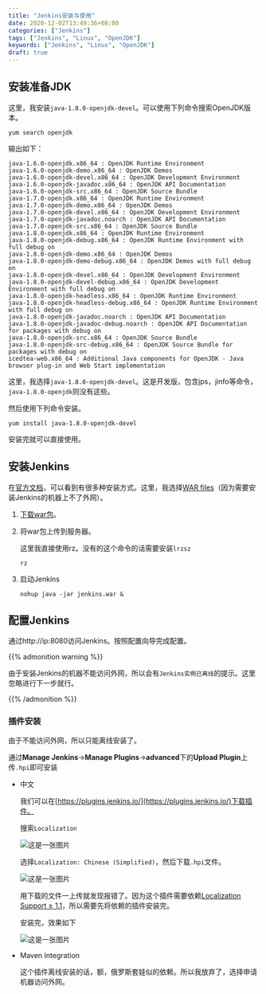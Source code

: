 ```yaml
---
title: "Jenkins安装与使用"
date: 2020-12-02T13:49:36+08:00
categories: ["Jenkins"]
tags: ["Jenkins", "Linux", "OpenJDK"]
keywords: ["Jenkins", "Linux", "OpenJDK"]
draft: true
---
```


## 安装准备JDK

这里，我安装`java-1.8.0-openjdk-devel`。可以使用下列命令搜索OpenJDK版本。

```shell
yum search openjdk
```

输出如下：

```
java-1.6.0-openjdk.x86_64 : OpenJDK Runtime Environment
java-1.6.0-openjdk-demo.x86_64 : OpenJDK Demos
java-1.6.0-openjdk-devel.x86_64 : OpenJDK Development Environment
java-1.6.0-openjdk-javadoc.x86_64 : OpenJDK API Documentation
java-1.6.0-openjdk-src.x86_64 : OpenJDK Source Bundle
java-1.7.0-openjdk.x86_64 : OpenJDK Runtime Environment
java-1.7.0-openjdk-demo.x86_64 : OpenJDK Demos
java-1.7.0-openjdk-devel.x86_64 : OpenJDK Development Environment
java-1.7.0-openjdk-javadoc.noarch : OpenJDK API Documentation
java-1.7.0-openjdk-src.x86_64 : OpenJDK Source Bundle
java-1.8.0-openjdk.x86_64 : OpenJDK Runtime Environment
java-1.8.0-openjdk-debug.x86_64 : OpenJDK Runtime Environment with full debug on
java-1.8.0-openjdk-demo.x86_64 : OpenJDK Demos
java-1.8.0-openjdk-demo-debug.x86_64 : OpenJDK Demos with full debug on
java-1.8.0-openjdk-devel.x86_64 : OpenJDK Development Environment
java-1.8.0-openjdk-devel-debug.x86_64 : OpenJDK Development Environment with full debug on
java-1.8.0-openjdk-headless.x86_64 : OpenJDK Runtime Environment
java-1.8.0-openjdk-headless-debug.x86_64 : OpenJDK Runtime Environment with full debug on
java-1.8.0-openjdk-javadoc.noarch : OpenJDK API Documentation
java-1.8.0-openjdk-javadoc-debug.noarch : OpenJDK API Documentation for packages with debug on
java-1.8.0-openjdk-src.x86_64 : OpenJDK Source Bundle
java-1.8.0-openjdk-src-debug.x86_64 : OpenJDK Source Bundle for packages with debug on
icedtea-web.x86_64 : Additional Java components for OpenJDK - Java browser plug-in and Web Start implementation
```

这里，我选择`java-1.8.0-openjdk-devel`。这是开发版，包含jps，jinfo等命令，`java-1.8.0-openjdk`则没有这些。

然后使用下列命令安装。

```shell
yum install java-1.8.0-openjdk-devel
```

安装完就可以直接使用。

## 安装Jenkins

在[官方文档](https://www.jenkins.io/doc/book/installing/)，可以看到有很多种安装方式。这里，我选择[WAR files](https://www.jenkins.io/doc/book/installing/war-file/)（因为需要安装Jenkins的机器上不了外网）。

1. [下载war包](https://www.jenkins.io/download/)。

2. 将war包上传到服务器。

   这里我直接使用rz。没有的这个命令的话需要安装`lrzsz`

   ```shell
   rz
   ```

3. 启动Jenkins

   ```
   nohup java -jar jenkins.war &
   ```

## 配置Jenkins

通过http://ip:8080访问Jenkins。按照配置向导完成配置。

{{% admonition warning %}}

由于安装Jenkins的机器不能访问外网，所以会有`Jenkins实例已离线`的提示。这里忽略进行下一步就行。

{{% /admonition %}}

### 插件安装

由于不能访问外网，所以只能离线安装了。

通过**Manage Jenkins**->**Manage Plugins**->**advanced**下的**Upload Plugin**上传`.hpi`即可安装

- 中文

  我们可以在[https://plugins.jenkins.io/](https://plugins.jenkins.io/)下载插件。

  搜索`Localization`

  ![这是一张图片](/image/Jenkins安装与使用/2.png)

  选择`Localization: Chinese (Simplified)`，然后下载`.hpi`文件。

  ![这是一张图片](/image/Jenkins安装与使用/4.png)

  用下载的文件一上传就发现报错了。因为这个插件需要依赖[Localization Support ≥ 1.1](https://plugins.jenkins.io/localization-support/)，所以需要先将依赖的插件安装完。

  安装完，效果如下

  ![这是一张图片](/image/Jenkins安装与使用/1.png)

- Maven Integration

  这个插件离线安装的话，额，俄罗斯套娃似的依赖。所以我放弃了，选择申请机器访问外网。

  